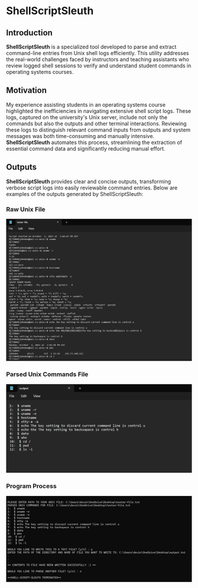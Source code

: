 # ShellScriptSleuth

## Introduction
**ShellScriptSleuth** is a specialized tool developed to parse and extract command-line entries from Unix shell logs efficiently. This utility addresses the real-world challenges faced by instructors and teaching assistants who review logged shell sessions to verify and understand student commands in operating systems courses.

## Motivation
My experience assisting students in an operating systems course highlighted the inefficiencies in navigating extensive shell script logs. These logs, captured on the university's Unix server, include not only the commands but also the outputs and other terminal interactions. Reviewing these logs to distinguish relevant command inputs from outputs and system messages was both time-consuming and manually intensive. **ShellScriptSleuth** automates this process, streamlining the extraction of essential command data and significantly reducing manual effort.

## Outputs
**ShellScriptSleuth** provides clear and concise outputs, transforming verbose script logs into easily reviewable command entries. Below are examples of the outputs generated by ShellScriptSleuth:

### Raw Unix File
![Example of Raw Unix File Output](raw-file-output.png)

### Parsed Unix Commands File
![Example of Parsed Unix Commands File](file-writer-output.png)

### Program Process
![Example of Program Process](shell-script-program-output.png)
